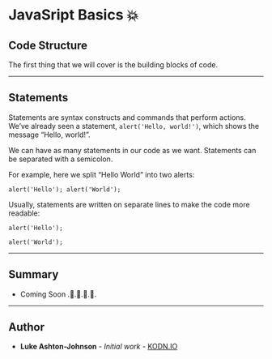 # JavaSript Basics 💥

## Code Structure

The first thing that we will cover is the building blocks of code.

*************************************************************************
## Statements

Statements are syntax constructs and commands that perform actions.
We’ve already seen a statement, `alert('Hello, world!')`, which shows the message “Hello, world!”.

We can have as many statements in our code as we want. Statements can be separated with a semicolon.

For example, here we split “Hello World” into two alerts:

`alert('Hello'); alert('World');`

Usually, statements are written on separate lines to make the code more readable:

`alert('Hello');`

`alert('World');`

*************************************************************************

## Summary
* Coming Soon .🚧.🚧.🚧.🚧.
*************************************************************************

## Author

* **Luke Ashton-Johnson** - *Initial work* - [KODN.IO](http://kodn.io/)